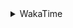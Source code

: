 <details>
 <summary>WakaTime</summary>

<!--START_SECTION:waka-->
![Profile Views](http://img.shields.io/badge/Profile%20Views-5-blue)

**🐱 My GitHub Data** 

> 🏆 511 Contributions in the Year 2021
 > 
> 📦 249.5 kB Used in GitHub's Storage 
 > 
> 🚫 Not Opted to Hire
 > 
> 📜 52 Public Repositories 
 > 
> 🔑 1 Private Repository 
 > 
**I'm an Early 🐤** 

```text
🌞 Morning    51 commits     ███░░░░░░░░░░░░░░░░░░░░░░   14.87% 
🌆 Daytime    143 commits    ██████████░░░░░░░░░░░░░░░   41.69% 
🌃 Evening    127 commits    █████████░░░░░░░░░░░░░░░░   37.03% 
🌙 Night      22 commits     █░░░░░░░░░░░░░░░░░░░░░░░░   6.41%

```
📅 **I'm Most Productive on Thursday** 

```text
Monday       54 commits     ████░░░░░░░░░░░░░░░░░░░░░   15.74% 
Tuesday      48 commits     ███░░░░░░░░░░░░░░░░░░░░░░   13.99% 
Wednesday    50 commits     ███░░░░░░░░░░░░░░░░░░░░░░   14.58% 
Thursday     63 commits     ████░░░░░░░░░░░░░░░░░░░░░   18.37% 
Friday       47 commits     ███░░░░░░░░░░░░░░░░░░░░░░   13.7% 
Saturday     42 commits     ███░░░░░░░░░░░░░░░░░░░░░░   12.24% 
Sunday       39 commits     ██░░░░░░░░░░░░░░░░░░░░░░░   11.37%

```


📊 **This Week I Spent My Time On** 

```text
⌚︎ Time Zone: Asia/Shanghai

💬 Programming Languages: 
Other                    5 hrs 13 mins       █████████░░░░░░░░░░░░░░░░   35.52% 
Go                       3 hrs 55 mins       ██████░░░░░░░░░░░░░░░░░░░   26.66% 
Markdown                 2 hrs 41 mins       ████░░░░░░░░░░░░░░░░░░░░░   18.34% 
JavaScript               1 hr 18 mins        ██░░░░░░░░░░░░░░░░░░░░░░░   8.92% 
Python                   28 mins             ░░░░░░░░░░░░░░░░░░░░░░░░░   3.19%

🔥 Editors: 
VS Code                  14 hrs 39 mins      █████████████████████████   99.61% 
IntelliJ                 3 mins              ░░░░░░░░░░░░░░░░░░░░░░░░░   0.39%

🐱‍💻 Projects: 
matcloud                 6 hrs 27 mins       ███████████░░░░░░░░░░░░░░   43.87% 
overlay2                 2 hrs 41 mins       ████░░░░░░░░░░░░░░░░░░░░░   18.29% 
blog                     2 hrs 8 mins        ███░░░░░░░░░░░░░░░░░░░░░░   14.56% 
leetcode                 1 hr 4 mins         █░░░░░░░░░░░░░░░░░░░░░░░░   7.37% 
Unknown Project          44 mins             █░░░░░░░░░░░░░░░░░░░░░░░░   5.02%

💻 Operating System: 
Windows                  8 hrs 8 mins        █████████████░░░░░░░░░░░░   55.33% 
Linux                    6 hrs 34 mins       ███████████░░░░░░░░░░░░░░   44.67%

```

**I Mostly Code in Go** 

```text
Go                       16 repos            ███████████░░░░░░░░░░░░░░   47.06% 
Java                     9 repos             ██████░░░░░░░░░░░░░░░░░░░   26.47% 
Python                   2 repos             █░░░░░░░░░░░░░░░░░░░░░░░░   5.88% 
Vue                      2 repos             █░░░░░░░░░░░░░░░░░░░░░░░░   5.88% 
C#                       1 repo              ░░░░░░░░░░░░░░░░░░░░░░░░░   2.94%

```


**Timeline**

![Chart not found](https://raw.githubusercontent.com/MaoLongLong/MaoLongLong/main/charts/bar_graph.png) 


 Last Updated on 26/10/2021
<!--END_SECTION:waka-->

</details>
